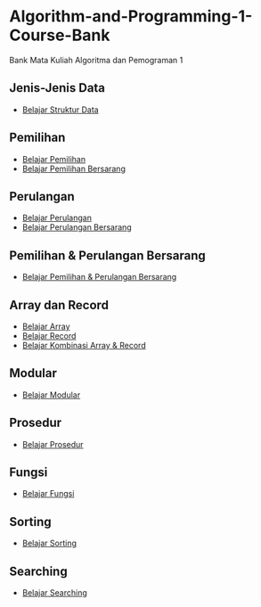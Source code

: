 # Algorithm-and-Programming-1-Course-Bank
Bank Mata Kuliah Algoritma dan Pemograman 1

## Jenis-Jenis Data
<ul>
  <li><a href="https://github.com/Muhammad-Ikhwan-Fathulloh/Algorithm-and-Programming-1-Course-Bank/tree/main/TipeData">Belajar Struktur Data</a></li>
</ul>

## Pemilihan
<ul>
  <li><a href="https://github.com/Muhammad-Ikhwan-Fathulloh/Algorithm-and-Programming-1-Course-Bank/tree/main/Pemilihan">Belajar Pemilihan</a></li>
  <li><a href="https://github.com/Muhammad-Ikhwan-Fathulloh/Algorithm-and-Programming-1-Course-Bank/tree/main/Pemilihan%20Bersarang">Belajar Pemilihan Bersarang</a></li>
</ul>

## Perulangan
<ul>
  <li><a href="https://github.com/Muhammad-Ikhwan-Fathulloh/Algorithm-and-Programming-1-Course-Bank/tree/main/Pengulangan">Belajar Perulangan</a></li>
  <li><a href="https://github.com/Muhammad-Ikhwan-Fathulloh/Algorithm-and-Programming-1-Course-Bank/tree/main/Pengulangan%20Bersarang">Belajar Perulangan Bersarang</a></li>
</ul>

## Pemilihan & Perulangan Bersarang
<ul>
  <li><a href="https://github.com/Muhammad-Ikhwan-Fathulloh/Algorithm-and-Programming-1-Course-Bank/tree/main/Pengulangan%20Pemilihan%20Bersarang">Belajar Pemilihan & Perulangan Bersarang</a></li>
</ul>

## Array dan Record
<ul>
  <li><a href="https://github.com/Muhammad-Ikhwan-Fathulloh/Data-Structure-Course-Bank/tree/main/Array">Belajar Array</a></li>
  <li><a href="https://github.com/Muhammad-Ikhwan-Fathulloh/Data-Structure-Course-Bank/tree/main/Record">Belajar Record</a></li>
  <li><a href="https://github.com/Muhammad-Ikhwan-Fathulloh/Data-Structure-Course-Bank/tree/main/Array%20Record">Belajar Kombinasi Array & Record</a></li>
</ul>

## Modular
<ul>
  <li><a href="">Belajar Modular</a></li>
</ul>

## Prosedur
<ul>
  <li><a href="https://github.com/Muhammad-Ikhwan-Fathulloh/Algorithm-and-Programming-1-Course-Bank/tree/main/Prosedur">Belajar Prosedur</a></li>
</ul>

## Fungsi
<ul>
  <li><a href="https://github.com/Muhammad-Ikhwan-Fathulloh/Algorithm-and-Programming-1-Course-Bank/tree/main/Fungsi">Belajar Fungsi</a></li>
</ul>

## Sorting
<ul>
  <li><a href="https://github.com/Muhammad-Ikhwan-Fathulloh/Data-Structure-Course-Bank/tree/main/Sort">Belajar Sorting</a></li>
</ul>

## Searching
<ul>
  <li><a href="https://github.com/Muhammad-Ikhwan-Fathulloh/Data-Structure-Course-Bank/tree/main/Searching">Belajar Searching</a></li>
</ul>
